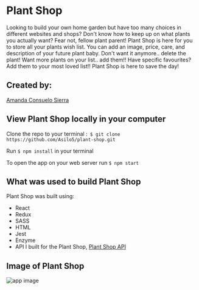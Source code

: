 # Plant Shop

Looking to build your own home garden but have too many choices in different websites and shops? Don't know how to keep up on what plants you actually want? Fear not, fellow plant parent! Plant Shop is here for you to store all your plants wish list. You can add an image, price, care, and description of your future plant baby. Don't want it anymore.. delete the plant! Want more plants on your list.. add them!! Have specific favourites? Add them to your most loved list!! Plant Shop is here to save the day!

## Created by:
[Amanda Consuelo Sierra](https://github.com/Asilo5)

## View Plant Shop locally in your computer

Clone the repo to your terminal :``` $ git clone https://github.com/Asilo5/plant-shop.git```

Run ``` $ npm install ``` in your terminal

To open the app on your web server run ``` $ npm start ```

## What was used to build Plant Shop

Plant Shop was built using:
  - React
  - Redux
  - SASS
  - HTML
  - Jest
  - Enzyme
  - API I built for the Plant Shop, [Plant Shop API](https://github.com/Asilo5/plant-shop-api)
  
## Image of Plant Shop

![app image]()

